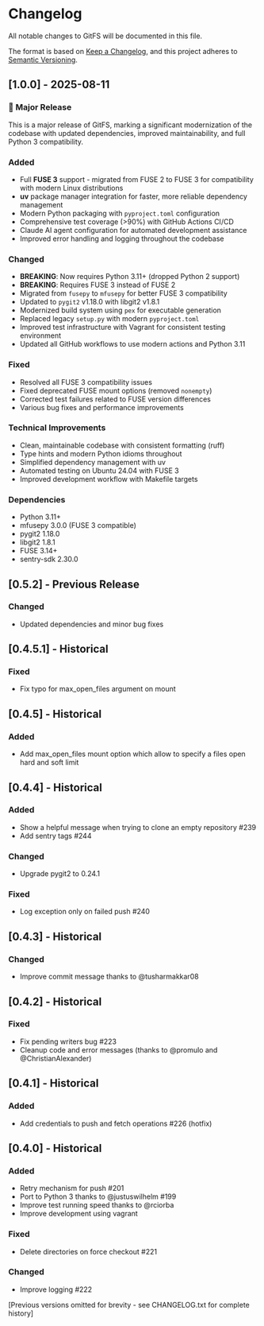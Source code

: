# Changelog

All notable changes to GitFS will be documented in this file.

The format is based on [Keep a Changelog](https://keepachangelog.com/en/1.0.0/),
and this project adheres to [Semantic Versioning](https://semver.org/spec/v2.0.0.html).

## [1.0.0] - 2025-08-11

### 🎉 Major Release

This is a major release of GitFS, marking a significant modernization of the codebase with updated dependencies, improved maintainability, and full Python 3 compatibility.

### Added
- Full **FUSE 3** support - migrated from FUSE 2 to FUSE 3 for compatibility with modern Linux distributions
- **uv** package manager integration for faster, more reliable dependency management
- Modern Python packaging with `pyproject.toml` configuration
- Comprehensive test coverage (>90%) with GitHub Actions CI/CD
- Claude AI agent configuration for automated development assistance
- Improved error handling and logging throughout the codebase

### Changed
- **BREAKING**: Now requires Python 3.11+ (dropped Python 2 support)
- **BREAKING**: Requires FUSE 3 instead of FUSE 2
- Migrated from `fusepy` to `mfusepy` for better FUSE 3 compatibility
- Updated to `pygit2` v1.18.0 with libgit2 v1.8.1
- Modernized build system using `pex` for executable generation
- Replaced legacy `setup.py` with modern `pyproject.toml`
- Improved test infrastructure with Vagrant for consistent testing environment
- Updated all GitHub workflows to use modern actions and Python 3.11

### Fixed
- Resolved all FUSE 3 compatibility issues
- Fixed deprecated FUSE mount options (removed `nonempty`)
- Corrected test failures related to FUSE version differences
- Various bug fixes and performance improvements

### Technical Improvements
- Clean, maintainable codebase with consistent formatting (ruff)
- Type hints and modern Python idioms throughout
- Simplified dependency management with uv
- Automated testing on Ubuntu 24.04 with FUSE 3
- Improved development workflow with Makefile targets

### Dependencies
- Python 3.11+
- mfusepy 3.0.0 (FUSE 3 compatible)
- pygit2 1.18.0
- libgit2 1.8.1
- FUSE 3.14+
- sentry-sdk 2.30.0

## [0.5.2] - Previous Release

### Changed
- Updated dependencies and minor bug fixes

## [0.4.5.1] - Historical

### Fixed
- Fix typo for max_open_files argument on mount

## [0.4.5] - Historical

### Added
- Add max_open_files mount option which allow to specify a files open hard and soft limit

## [0.4.4] - Historical

### Added
- Show a helpful message when trying to clone an empty repository #239
- Add sentry tags #244

### Changed
- Upgrade pygit2 to 0.24.1

### Fixed
- Log exception only on failed push #240

## [0.4.3] - Historical

### Changed
- Improve commit message thanks to @tusharmakkar08

## [0.4.2] - Historical

### Fixed
- Fix pending writers bug #223
- Cleanup code and error messages (thanks to @promulo and @ChristianAlexander)

## [0.4.1] - Historical

### Added
- Add credentials to push and fetch operations #226 (hotfix)

## [0.4.0] - Historical

### Added
- Retry mechanism for push #201
- Port to Python 3 thanks to @justuswilhelm #199
- Improve test running speed thanks to @rciorba
- Improve development using vagrant

### Fixed
- Delete directories on force checkout #221

### Changed
- Improve logging #222

[Previous versions omitted for brevity - see CHANGELOG.txt for complete history]